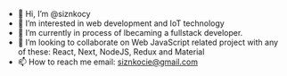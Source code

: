 - 👋 Hi, I’m @siznkocy
- 👀 I’m interested in web development and IoT technology
- 🌱 I’m currently in process of lbecaming a fullstack developer.
- 💞️ I’m looking to collaborate on Web JavaScript related project with any of these: React, Next, NodeJS, Redux and Material
- 📫 How to reach me email: siznkocie@gmail.com

<!---
siznkocy/siznkocy is a ✨ special ✨ repository because its `README.md` (this file) appears on your GitHub profile.
You can click the Preview link to take a look at your changes.
--->
